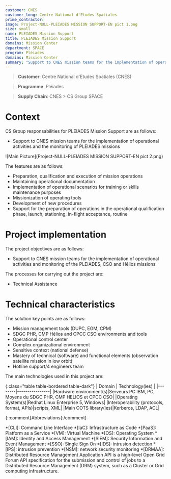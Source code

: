 ```yaml
---
customer: CNES
customer_long: Centre National d'Etudes Spatiales
prime_contractor: 
image: Project-NULL-PLEIADES MISSION SUPPORT-EN pict 1.png
size: small
name: PLEIADES Mission Support
title: PLEIADES Mission Support
domains: Mission Center
department: SPACE
program: Pléiades
domains: Mission Center
summary: "Support to CNES mission teams for the implementation of operational activities and monitoring of the PLEIADES, CSO and Hélios missions"
---
```


> __Customer__\: Centre National d'Etudes Spatiales (CNES)

> __Programme__\: Pléiades

> __Supply Chain__\: CNES >  CS Group SPACE


# Context


CS Group responsabilities for PLEIADES Mission Support are as follows:
* Support to CNES mission teams for the implementation of operational activities and the monitoring of PLEIADES missions

![Main Picture](Project-NULL-PLEIADES MISSION SUPPORT-EN pict 2.png)

The features are as follows:
* Preparation, qualification and execution of mission operations 
* Maintaining operational documentation
* Implementation of operational scenarios for training or skills maintenance purposes
* Missionization of operating tools
* Development of new procedures
* Support for the preparation of operations in the operational qualification phase, launch, stationing, in-flight acceptance, routine

# Project implementation

The project objectives are as follows:
* Support to CNES mission teams for the implementation of operational activities and monitoring of the PLEIADES, CSO and Hélios missions

The processes for carrying out the project are:
* Technical Assistance

# Technical characteristics

The solution key points are as follows:
* Mission management tools (DUPC, EGM, CPM)
* SDGC PHR, CMP Hélios and CPCC CSO environments and tools
* Operational control center
* Complex organizational environment
* Sensitive context (national defense)   
* Mastery of technical (software) and functional elements (observation satellite mission in low orbit)
* Hotline support/4 engineers team



The main technologies used in this project are:

{:class="table table-bordered table-dark"}
| Domain | Technology(ies) |
|--------|----------------|
|Hardware environment(s)|Serveurs PC IBM, PC, Moyens du SDGC PHR, CMP HELIOS et CPCC CSO|
|Operating System(s)|Redhat Linux Enterprise 5, Windows|
|Interoperability (protocols, format, APIs)|scripts, XML|
|Main COTS library(ies)|Kerberos, LDAP, ACL|



{::comment}Abbreviations{:/comment}

*[CLI]: Command Line Interface
*[IaC]: Infrastructure as Code
*[PaaS]: Platform as a Service
*[VM]: Virtual Machine
*[OS]: Operating System
*[IAM]: Identity and Access Management
*[SIEM]: Security Information and Event Management
*[SSO]: Single Sign On
*[IDS]: intrusion detection
*[IPS]: intrusion prevention
*[NSM]: network security monitoring
*[DRMAA]: Distributed Resource Management Application API is a high-level Open Grid Forum API specification for the submission and control of jobs to a Distributed Resource Management (DRM) system, such as a Cluster or Grid computing infrastructure.
